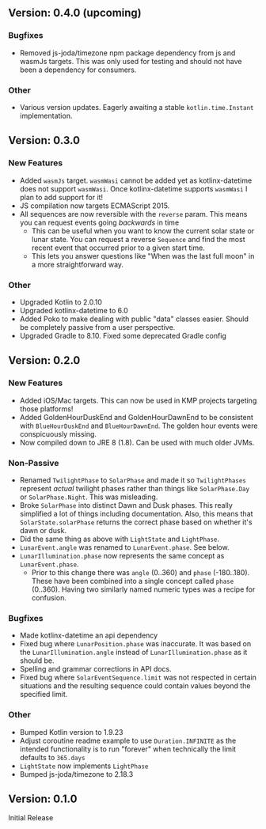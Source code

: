 ## Version: 0.4.0 (upcoming)
### Bugfixes
* Removed js-joda/timezone npm package dependency from js and wasmJs targets. This was only used for testing and should not have been a dependency for consumers.

### Other
* Various version updates. Eagerly awaiting a stable `kotlin.time.Instant` implementation.

## Version: 0.3.0 
### New Features
* Added `wasmJs` target. `wasmWasi` cannot be added yet as kotlinx-datetime does not support `wasmWasi`. Once kotlinx-datetime supports `wasmWasi` I plan to add support for it!
* JS compilation now targets ECMAScript 2015.
* All sequences are now reversible with the `reverse` param. This means you can request events going _backwards_ in time
  * This can be useful when you want to know the current solar state or lunar state. You can request a reverse `Sequence` and find the most recent event that occurred prior to a given start time.
  * This lets you answer questions like "When was the last full moon" in a more straightforward way.

### Other
* Upgraded Kotlin to 2.0.10
* Upgraded kotlinx-datetime to 6.0
* Added Poko to make dealing with public "data" classes easier. Should be completely passive from a user perspective.
* Upgraded Gradle to 8.10. Fixed some deprecated Gradle config

## Version: 0.2.0 
### New Features
* Added iOS/Mac targets. This can now be used in KMP projects targeting those platforms!
* Added GoldenHourDuskEnd and GoldenHourDawnEnd to be consistent with `BlueHourDuskEnd` and `BlueHourDawnEnd`. The golden hour events were conspicuously missing.
* Now compiled down to JRE 8 (1.8). Can be used with much older JVMs.

### Non-Passive
* Renamed `TwilightPhase` to `SolarPhase` and made it so `TwilightPhases` represent _actual_ twilight phases rather than things like `SolarPhase.Day` or `SolarPhase.Night`. This was misleading.
* Broke `SolarPhase` into distinct Dawn and Dusk phases. This really simplified  a lot of things including documentation. Also, this means that `SolarState.solarPhase` returns the correct phase based on whether it's dawn or dusk.
* Did the same thing as above with `LightState` and `LightPhase`.
* `LunarEvent.angle` was renamed to `LunarEvent.phase`. See below.
* `LunarIllumination.phase` now represents the same concept as `LunarEvent.phase`.
  * Prior to this change there was `angle` (0..360) and `phase` (-180..180). These have been combined into a single concept called `phase` (0..360). Having two similarly named numeric types was a recipe for confusion.

### Bugfixes
* Made kotlinx-datetime an api dependency
* Fixed bug where `LunarPosition.phase` was inaccurate. It was based on the `LunarIllumination.angle` instead of `LunarIllumination.phase` as it should be.
* Spelling and grammar corrections in API docs.
* Fixed bug where `SolarEventSequence.limit` was not respected in certain situations and the resulting sequence could contain values beyond the specified limit.

### Other
* Bumped Kotlin version to 1.9.23
* Adjust coroutine readme example to use `Duration.INFINITE` as the intended functionality is to run "forever" when technically the limit defaults to `365.days`
* `LightState` now implements `LightPhase`
* Bumped js-joda/timezone to 2.18.3

## Version: 0.1.0
Initial Release